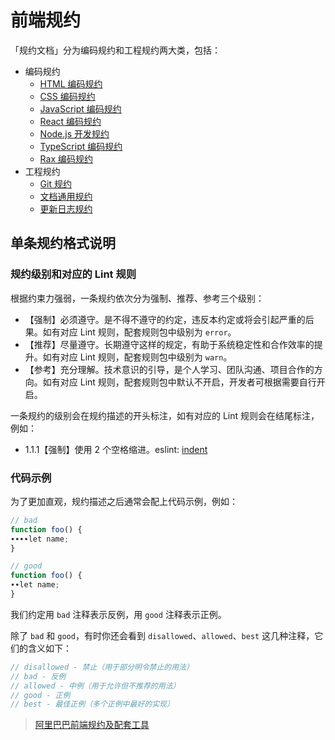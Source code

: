 # 前端规约

「规约文档」分为编码规约和工程规约两大类，包括：

- 编码规约
  - [HTML 编码规约](前端规约/coding/1.html-style-guide.md)
  - [CSS 编码规约](前端规约/coding/2.css-style-guide.md)
  - [JavaScript 编码规约](前端规约/coding/3.javascript-style-guide.md)
  - [React 编码规约](前端规约/coding/4.react-style-guide.md)
  - [Node.js 开发规约](前端规约/coding/5.node-style-guide.md)
  - [TypeScript 编码规约](前端规约/coding/6.typescript-style-guide.md)
  - [Rax 编码规约](前端规约/coding/7.rax-style-guide.md)
- 工程规约
  - [Git 规约](前端规约/engineering/1.git.md)
  - [文档通用规约](前端规约/engineering/2.doc-writing-practice.md)
  - [更新日志规约](前端规约/engineering/3.doc-changelog.md)

## 单条规约格式说明

### 规约级别和对应的 Lint 规则

根据约束力强弱，一条规约依次分为强制、推荐、参考三个级别：

- 【强制】必须遵守。是不得不遵守的约定，违反本约定或将会引起严重的后果。如有对应 Lint 规则，配套规则包中级别为 `error`。
- 【推荐】尽量遵守。长期遵守这样的规定，有助于系统稳定性和合作效率的提升。如有对应 Lint 规则，配套规则包中级别为 `warn`。
- 【参考】充分理解。技术意识的引导，是个人学习、团队沟通、项目合作的方向。如有对应 Lint 规则，配套规则包中默认不开启，开发者可根据需要自行开启。

一条规约的级别会在规约描述的开头标注，如有对应的 Lint 规则会在结尾标注，例如：

- 1.1.1【强制】使用 2 个空格缩进。eslint: [indent](https://eslint.org/docs/rules/indent)

### 代码示例

为了更加直观，规约描述之后通常会配上代码示例，例如：

```javascript
// bad
function foo() {
∙∙∙∙let name;
}

// good
function foo() {
∙∙let name;
}
```

我们约定用 `bad` 注释表示反例，用 `good` 注释表示正例。

除了 `bad` 和 `good`，有时你还会看到 `disallowed`、`allowed`、`best` 这几种注释，它们的含义如下：

```javascript
// disallowed - 禁止（用于部分明令禁止的用法）
// bad - 反例
// allowed - 中例（用于允许但不推荐的用法）
// good - 正例
// best - 最佳正例（多个正例中最好的实现）
```

> [阿里巴巴前端规约及配套工具](https://github.com/alibaba/f2e-spec)

